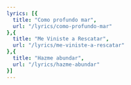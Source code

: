 ```yaml
---
lyrics: [{
  title: "Como profundo mar", 
  url: "/lyrics/como-profundo-mar"
},{
  title: "Me Viniste a Rescatar", 
  url: "/lyrics/me-viniste-a-rescatar"
},{
  title: "Hazme abundar", 
  url: "/lyrics/hazme-abundar"
}]
---
```

